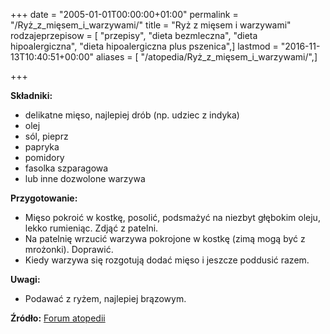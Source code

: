 +++
date = "2005-01-01T00:00:00+01:00"
permalink = "/Ryż_z_mięsem_i_warzywami/"
title = "Ryż z mięsem i warzywami"
rodzajeprzepisow = [ "przepisy", "dieta bezmleczna", "dieta hipoalergiczna", "dieta hipoalergiczna plus pszenica",]
lastmod = "2016-11-13T10:40:51+00:00"
aliases = [ "/atopedia/Ryż_z_mięsem_i_warzywami/",]

+++

**Składniki:**

-   delikatne mięso, najlepiej drób (np. udziec z indyka)
-   olej
-   sól, pieprz
-   papryka
-   pomidory
-   fasolka szparagowa
-   lub inne dozwolone warzywa

**Przygotowanie:**

-   Mięso pokroić w kostkę, posolić, podsmażyć na niezbyt głębokim oleju, lekko rumieniąc. Zdjąć z patelni.
-   Na patelnię wrzucić warzywa pokrojone w kostkę (zimą mogą być z mrożonki). Doprawić.
-   Kiedy warzywa się rozgotują dodać mięso i jeszcze poddusić razem.

**Uwagi:**

-   Podawać z ryżem, najlepiej brązowym.

**Źródło:** [Forum atopedii](http://www.atopowe-zapalenie.pl/forum/viewtopic.php?f=12&t=83)
